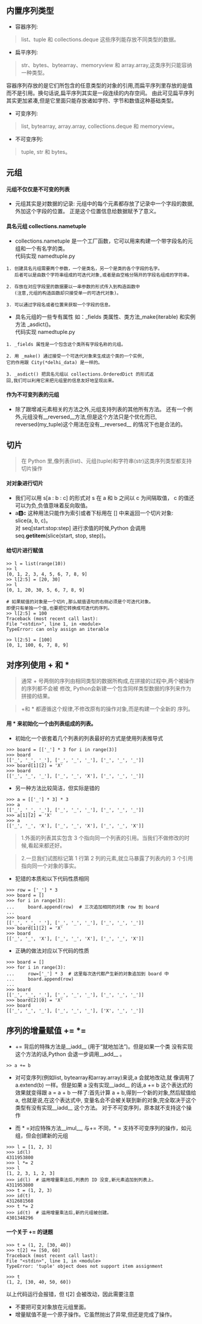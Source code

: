 ## 内置序列类型

* 容器序列:   
> list、tuple 和 collections.deque 这些序列能存放不同类型的数据。

* 扁平序列:   
> str、bytes、bytearray、memoryview 和 array.array,这类序列只能容纳一种类型。

容器序列存放的是它们所包含的任意类型的对象的引用,而扁平序列里存放的是值而不是引用。换句话说,扁平序列其实是一段连续的内存空间。
由此可见扁平序列其实更加紧凑,但是它里面只能存放诸如字符、字节和数值这种基础类型。

* 可变序列:   
> list, bytearray, array.array, collections.deque 和 memoryview。

* 不可变序列:  
> tuple, str 和 bytes。

## 元组

#### 元组不仅仅是不可变的列表

* 元组其实是对数据的记录: 元组中的每个元素都存放了记录中一个字段的数据,外加这个字段的位置。
  正是这个位置信息给数据赋予了意义。

#### 具名元组 collections.nametuple

* collections.nametuple 是一个工厂函数，它可以用来构建一个带字段名的元组和一个有名字的类。  
代码实现 namedtuple.py

```
1. 创建具名元组需要两个参数，一个是类名，另一个是类的各个字段的名字。
   后者可以是由数个字符串组成的可迭代对象,或者是由空格分隔开的字段名组成的字符串。
   
2. 存放在对应字段里的数据要以一串参数的形式传入到构造函数中
   (注意,元组的构造函数却只接受单一的可迭代对象)。
   
3. 可以通过字段名或者位置来获取一个字段的信息。
```

* 具名元组的一些专有属性  如：_fields 类属性、类方法_make(iterable) 和实例方法 _asdict()。  
代码实现 namedtuple.py
```
1. _fields 属性是一个包含这个类所有字段名称的元组。

2. 用 _make() 通过接受一个可迭代对象来生成这个类的一个实例,
它的作用跟 City(*delhi_data) 是一样的。

3. _asdict() 把具名元组以 collections.OrderedDict 的形式返
回,我们可以利用它来把元组里的信息友好地呈现出来。
```

#### 作为不可变列表的元组

* 除了跟增减元素相关的方法之外,元组支持列表的其他所有方法。
还有一个例外,元组没有__reversed__方法,但是这个方法只是个优化而已,
reversed(my_tuple)这个用法在没有__reversed__ 的情况下也是合法的。

## 切片

> 在 Python 里,像列表(list)、元组(tuple)和字符串(str)这类序列类型都支持切片操作

#### 对对象进行切片

* 我们可以用 s[a : b : c] 的形式对 s 在 a 和 b 之间以 c 为间隔取值，
  c 的值还可以为负,负值意味着反向取值。 
* a:b:c 这种用法只能作为索引或者下标用在 [] 中来返回一个切片对象:  
  slice(a, b, c)。  
  对 seq[start:stop:step] 进行求值的时候,Python 会调用 seq.__getitem__(slice(start, stop, step))。

#### 给切片进行赋值

```
>> l = list(range(10))
>> l
[0, 1, 2, 3, 4, 5, 6, 7, 8, 9]
>> l[2:5] = [20, 30]
>> l
[0, 1, 20, 30, 5, 6, 7, 8, 9]

# 如果赋值的对象是一个切片,那么赋值语句的右侧必须是个可迭代对象。
即便只有单独一个值,也要把它转换成可迭代的序列。
>> l[2:5] = 100
Traceback (most recent call last):
File "<stdin>", line 1, in <module>
TypeError: can only assign an iterable

>> l[2:5] = [100]
[0, 1, 100, 6, 7, 8, 9]
```

## 对序列使用 + 和 *

> 通常 + 号两侧的序列由相同类型的数据所构成,在拼接的过程中,两个被操作的序列都不会被
修改, Python会新建一个包含同样类型数据的序列来作为拼接的结果。

> +和 * 都遵循这个规律,不修改原有的操作对象,而是构建一个全新的
序列。

#### 用 * 来初始化一个由列表组成的列表。

* 初始化一个嵌套着几个列表的列表最好的方式是使用列表推导式
```
>>> board = [['_'] * 3 for i in range(3)]
>>> board
[['_', '_', '_'], ['_', '_', '_'], ['_', '_', '_']]
>>> board[1][2] = 'X'
>>> board
[['_', '_', '_'], ['_', '_', 'X'], ['_', '_', '_']]
```

* 另一种方法比较简洁，但实际是错的
```
>>> a = [['_'] * 3] * 3
>>> a
[['_', '_', '_'], ['_', '_', '_'], ['_', '_', '_']]
>>> a[1][2] = 'X'
>>> a
[['_', '_', 'X'], ['_', '_', 'X'], ['_', '_', 'X']]
```
> 1.外面的列表其实包含 3 个指向同一个列表的引用。当我们不做修改的时候,看起来都还好。  
  
> 2.一旦我们试图标记第 1 行第 2 列的元素,就立马暴露了列表内的 3 个引用指向同一个对象的事实。


* 犯错的本质和以下代码性质相同
```
>>> row = ['_'] * 3
>>> board = []
>>> for i in range(3):
...     board.append(row)  # 三次追加相同的对象 row 到 board
... 
>>> board
[['_', '_', '_'], ['_', '_', '_'], ['_', '_', '_']]
>>> board[1][2] = 'X'
>>> board
[['_', '_', 'X'], ['_', '_', 'X'], ['_', '_', 'X']]
```

* 正确的做法对应以下代码的性质
```
>>> board = []
>>> for i in range(3):
...     row=['_'] * 3  # 这里每次迭代都产生新的对象追加到 board 中
...     board.append(row)
...
>>> board
[['_', '_', '_'], ['_', '_', '_'], ['_', '_', '_']]
>>> board[2][0] = 'X'
>>> board
[['_', '_', '_'], ['_', '_', '_'], ['X', '_', '_']]
```

## 序列的增量赋值 +=  *=
* += 背后的特殊方法是__iadd__ (用于“就地加法”)。但是如果一个类
没有实现这个方法的话,Python 会退一步调用__add__ 。  
```
>> a += b
```
* 对可变序列(例如list, bytearray和array.array)来说,a 会就地改动,就
像调用了 a.extend(b) 一样。但是如果 a 没有实现__iadd__ 的话,a
+= b 这个表达式的效果就变得跟 a = a + b 一样了:首先计算 a + b,得到一个新的对象,然后赋值给 a, 也就是说,在这个表达式中,
变量名会不会被关联到新的对象,完全取决于这个类型有没有实现__iadd__ 这个方法。
对于不可变序列，原本就不支持这个操作

* 而 * =对应特殊方法__imul__, 与+= 不同，* = 支持不可变序列的操作，如元组，但会创建新的元组
```
>>> l = [1, 2, 3]
>>> id(l)
4311953800
>>> l *= 2
>>> l
[1, 2, 3, 1, 2, 3]
>>> id(l)  # 运用增量乘法后,列表的 ID 没变,新元素追加到列表上。
4311953800
>>> t = (1, 2, 3)
>>> id(t)
4312681568
>>> t *= 2
>>> id(t)  # 运用增量乘法后,新的元组被创建。
4301348296
```

#### 一个关于 += 的谜题

```
>>> t = (1, 2, [30, 40])
>>> t[2] += [50, 60]
Traceback (most recent call last):
File "<stdin>", line 1, in <module>
TypeError: 'tuple' object does not support item assignment

>>> t
(1, 2, [30, 40, 50, 60])
```
以上代码运行会报错，但 t[2] 会被改动，因此需要注意
* 不要把可变对象放在元组里面。
* 增量赋值不是一个原子操作。它虽然抛出了异常,但还是完成了操作。